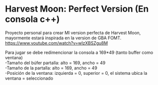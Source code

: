# Harvest Moon: Perfect Version (En consola c++)
Proyecto personal para crear MI version perfecta de Harvest Moon, mayormente estará inspirada en la version de GBA FOMT.
https://www.youtube.com/watch?v=wIzXBSZgu8M

Para jugar se debe redimencionar la consola a 169*49 (tanto buffer como ventana)                                                           
-Tamaño del búfer partalla: alto = 169, ancho = 49                                                                                         
-Tamaño de la partalla: alto = 169, ancho = 49                                                                                             
-Posición de la ventana: izquierda = 0, superior = 0, el sistema ubica la ventana = seleccionado
